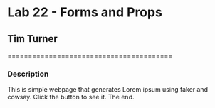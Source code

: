# Lab 22 - Forms and Props
## Tim Turner
========================================

### Description

This is simple webpage that generates Lorem ipsum using faker and cowsay.  Click the button to see it. The end.
